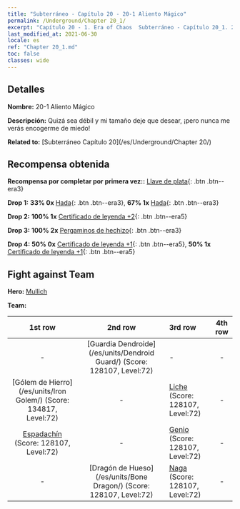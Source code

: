 ```yaml
---
title: "Subterráneo - Capítulo 20 - 20-1 Aliento Mágico"
permalink: /Underground/Chapter 20_1/
excerpt: "Capítulo 20 - 1. Era of Chaos  Subterráneo - Capítulo 20_1. 20-1 Aliento Mágico"
last_modified_at: 2021-06-30
locale: es
ref: "Chapter 20_1.md"
toc: false
classes: wide
---
```


## Detalles

 **Nombre:** 20-1 Aliento Mágico

 **Descripción:** Quizá sea débil y mi tamaño deje que desear, ¡pero nunca me verás encogerme de miedo!

 **Related to:** [Subterráneo Capítulo 20](/es/Underground/Chapter 20/)

## Recompensa obtenida

 **Recompensa por completar por primera vez::** [Llave de plata](/ItemsES/con_693/){: .btn .btn--era3}

 **Drop 1:** **33% 0x** [Hada](/ItemsES/unt_262/){: .btn .btn--era3}, **67% 1x** [Hada](/ItemsES/unt_262/){: .btn .btn--era3}

 **Drop 2:** **100% 1x** [Certificado de leyenda +2](/ItemsES/mat_81/){: .btn .btn--era5}

 **Drop 3:** **100% 2x** [Pergaminos de hechizo](/ItemsES/con_694/){: .btn .btn--era3}

 **Drop 4:** **50% 0x** [Certificado de leyenda +1](/ItemsES/mat_74/){: .btn .btn--era5}, **50% 1x** [Certificado de leyenda +1](/ItemsES/mat_74/){: .btn .btn--era5}


## Fight against Team
 **Hero:** [Mullich](/es/heroes/Mullich/)

 **Team:**


  | 1st row | 2nd row | 3rd row | 4th row |
  |:----:|:----:|:----|:----:|
  | - | [Guardia Dendroide](/es/units/Dendroid Guard/) (Score: 128107, Level:72)  | - | - |
  | [Gólem de Hierro](/es/units/Iron Golem/) (Score: 134817, Level:72)  | - | [Liche](/es/units/Lich/) (Score: 128107, Level:72)  | - |
  | [Espadachín](/es/units/Swordsman/) (Score: 128107, Level:72)  | - | [Genio](/es/units/Genie/) (Score: 128107, Level:72)  | - |
  | - | [Dragón de Hueso](/es/units/Bone Dragon/) (Score: 128107, Level:72)  | [Naga](/es/units/Naga/) (Score: 128107, Level:72)  | - |


